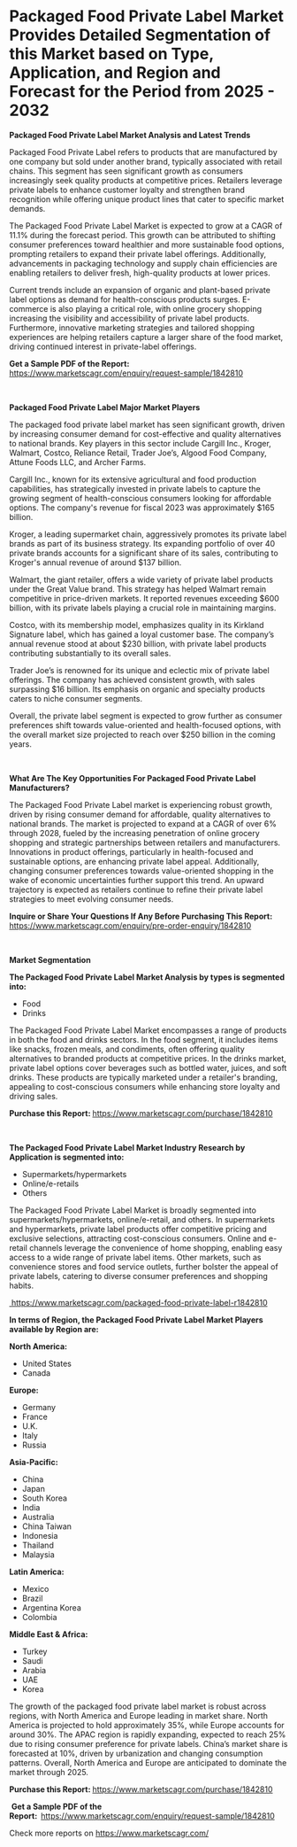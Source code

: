 <p><h1>Packaged Food Private Label Market Provides Detailed Segmentation of this Market based on Type, Application, and Region and Forecast for the Period from 2025 - 2032</h1></p><p><strong>Packaged Food Private Label Market Analysis and Latest Trends</strong></p>
<p><p>Packaged Food Private Label refers to products that are manufactured by one company but sold under another brand, typically associated with retail chains. This segment has seen significant growth as consumers increasingly seek quality products at competitive prices. Retailers leverage private labels to enhance customer loyalty and strengthen brand recognition while offering unique product lines that cater to specific market demands.</p><p>The Packaged Food Private Label Market is expected to grow at a CAGR of 11.1% during the forecast period. This growth can be attributed to shifting consumer preferences toward healthier and more sustainable food options, prompting retailers to expand their private label offerings. Additionally, advancements in packaging technology and supply chain efficiencies are enabling retailers to deliver fresh, high-quality products at lower prices.</p><p>Current trends include an expansion of organic and plant-based private label options as demand for health-conscious products surges. E-commerce is also playing a critical role, with online grocery shopping increasing the visibility and accessibility of private label products. Furthermore, innovative marketing strategies and tailored shopping experiences are helping retailers capture a larger share of the food market, driving continued interest in private-label offerings.</p></p>
<p><strong>Get a Sample PDF of the Report:&nbsp;</strong> <a href="https://www.marketscagr.com/enquiry/request-sample/1842810?utm_campaign=2959&utm_medium=2&utm_source=Github&utm_content=ia&utm_term=26032025&utm_id=packaged-food-private-label">https://www.marketscagr.com/enquiry/request-sample/1842810</a></p>
<p>&nbsp;</p>
<p><strong>Packaged Food Private Label Major Market Players</strong></p>
<p><p>The packaged food private label market has seen significant growth, driven by increasing consumer demand for cost-effective and quality alternatives to national brands. Key players in this sector include Cargill Inc., Kroger, Walmart, Costco, Reliance Retail, Trader Joe’s, Algood Food Company, Attune Foods LLC, and Archer Farms.</p><p>Cargill Inc., known for its extensive agricultural and food production capabilities, has strategically invested in private labels to capture the growing segment of health-conscious consumers looking for affordable options. The company's revenue for fiscal 2023 was approximately $165 billion.</p><p>Kroger, a leading supermarket chain, aggressively promotes its private label brands as part of its business strategy. Its expanding portfolio of over 40 private brands accounts for a significant share of its sales, contributing to Kroger's annual revenue of around $137 billion.</p><p>Walmart, the giant retailer, offers a wide variety of private label products under the Great Value brand. This strategy has helped Walmart remain competitive in price-driven markets. It reported revenues exceeding $600 billion, with its private labels playing a crucial role in maintaining margins.</p><p>Costco, with its membership model, emphasizes quality in its Kirkland Signature label, which has gained a loyal customer base. The company’s annual revenue stood at about $230 billion, with private label products contributing substantially to its overall sales.</p><p>Trader Joe’s is renowned for its unique and eclectic mix of private label offerings. The company has achieved consistent growth, with sales surpassing $16 billion. Its emphasis on organic and specialty products caters to niche consumer segments.</p><p>Overall, the private label segment is expected to grow further as consumer preferences shift towards value-oriented and health-focused options, with the overall market size projected to reach over $250 billion in the coming years.</p></p>
<p>&nbsp;</p>
<p><strong>What Are The Key Opportunities For Packaged Food Private Label Manufacturers?</strong></p>
<p><p>The Packaged Food Private Label market is experiencing robust growth, driven by rising consumer demand for affordable, quality alternatives to national brands. The market is projected to expand at a CAGR of over 6% through 2028, fueled by the increasing penetration of online grocery shopping and strategic partnerships between retailers and manufacturers. Innovations in product offerings, particularly in health-focused and sustainable options, are enhancing private label appeal. Additionally, changing consumer preferences towards value-oriented shopping in the wake of economic uncertainties further support this trend. An upward trajectory is expected as retailers continue to refine their private label strategies to meet evolving consumer needs.</p></p>
<p><strong>Inquire or Share Your Questions If Any Before Purchasing This Report:</strong> <a href="https://www.marketscagr.com/enquiry/pre-order-enquiry/1842810?utm_campaign=2959&utm_medium=2&utm_source=Github&utm_content=ia&utm_term=26032025&utm_id=packaged-food-private-label">https://www.marketscagr.com/enquiry/pre-order-enquiry/1842810</a></p>
<p>&nbsp;</p>
<p><strong>Market Segmentation</strong></p>
<p><strong>The Packaged Food Private Label Market Analysis by types is segmented into:</strong></p>
<p><ul><li>Food</li><li>Drinks</li></ul></p>
<p><p>The Packaged Food Private Label Market encompasses a range of products in both the food and drinks sectors. In the food segment, it includes items like snacks, frozen meals, and condiments, often offering quality alternatives to branded products at competitive prices. In the drinks market, private label options cover beverages such as bottled water, juices, and soft drinks. These products are typically marketed under a retailer's branding, appealing to cost-conscious consumers while enhancing store loyalty and driving sales.</p></p>
<p><strong>Purchase this Report:&nbsp;</strong><a href="https://www.marketscagr.com/purchase/1842810?utm_campaign=2959&utm_medium=2&utm_source=Github&utm_content=ia&utm_term=26032025&utm_id=packaged-food-private-label">https://www.marketscagr.com/purchase/1842810</a></p>
<p>&nbsp;</p>
<p><strong>The Packaged Food Private Label Market Industry Research by Application is segmented into:</strong></p>
<p><ul><li>Supermarkets/hypermarkets</li><li>Online/e-retails</li><li>Others</li></ul></p>
<p><p>The Packaged Food Private Label Market is broadly segmented into supermarkets/hypermarkets, online/e-retail, and others. In supermarkets and hypermarkets, private label products offer competitive pricing and exclusive selections, attracting cost-conscious consumers. Online and e-retail channels leverage the convenience of home shopping, enabling easy access to a wide range of private label items. Other markets, such as convenience stores and food service outlets, further bolster the appeal of private labels, catering to diverse consumer preferences and shopping habits.</p></p>
<p><a href="https://www.marketscagr.com/packaged-food-private-label-r1842810?utm_campaign=2959&utm_medium=2&utm_source=Github&utm_content=ia&utm_term=26032025&utm_id=packaged-food-private-label">&nbsp;https://www.marketscagr.com/packaged-food-private-label-r1842810</a></p>
<p><strong>In terms of Region, the Packaged Food Private Label Market Players available by Region are:</strong></p>
<p>
    <p> <strong> North America: </strong>
        <ul>
            <li>United States</li>
            <li>Canada</li>
        </ul>
        </p> 
    <p> <strong> Europe: </strong>
        <ul>
            <li>Germany</li>
            <li>France</li>
            <li>U.K.</li>
            <li>Italy</li>
            <li>Russia</li>
        </ul>
        </p> 
    <p> <strong> Asia-Pacific: </strong>
        <ul>
            <li>China</li>
            <li>Japan</li>
            <li>South Korea</li>
            <li>India</li>
            <li>Australia</li>
            <li>China Taiwan</li>
            <li>Indonesia</li>
            <li>Thailand</li>
            <li>Malaysia</li>
        </ul>
        </p> 
    <p> <strong> Latin America: </strong>
        <ul>
            <li>Mexico</li>
            <li>Brazil</li>
            <li>Argentina Korea</li>
            <li>Colombia</li>
        </ul>
        </p> 
    <p> <strong> Middle East & Africa: </strong>
        <ul>
            <li>Turkey</li>
            <li>Saudi</li>
            <li>Arabia</li>
            <li>UAE</li>
            <li>Korea</li>
        </ul>
    </p>
    </p>
<p><p>The growth of the packaged food private label market is robust across regions, with North America and Europe leading in market share. North America is projected to hold approximately 35%, while Europe accounts for around 30%. The APAC region is rapidly expanding, expected to reach 25% due to rising consumer preference for private labels. China’s market share is forecasted at 10%, driven by urbanization and changing consumption patterns. Overall, North America and Europe are anticipated to dominate the market through 2025.</p></p>
<p><strong>Purchase this Report: </strong><a href="https://www.marketscagr.com/purchase/1842810?utm_campaign=2959&utm_medium=2&utm_source=Github&utm_content=ia&utm_term=26032025&utm_id=packaged-food-private-label">https://www.marketscagr.com/purchase/1842810</a></p>
<p>&nbsp;<strong>Get a Sample PDF of the Report:&nbsp;&nbsp;</strong><a href="https://www.marketscagr.com/enquiry/request-sample/1842810?utm_campaign=2959&utm_medium=2&utm_source=Github&utm_content=ia&utm_term=26032025&utm_id=packaged-food-private-label">https://www.marketscagr.com/enquiry/request-sample/1842810</a></p>
<p><strong></strong></p>
<p>Check more reports on <a href="https://www.marketscagr.com/?utm_campaign=2959&utm_medium=2&utm_source=Github&utm_content=ia&utm_term=26032025&utm_id=packaged-food-private-label">https://www.marketscagr.com/</a></p>